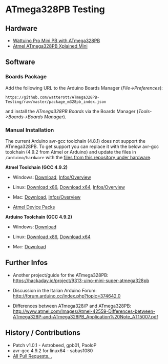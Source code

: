 # ATmega328PB Testing

## Hardware
* [Wattuino Pro Mini PB with ATmega328PB](http://www.watterott.com/en/Wattuino-pro-mini-PB-5V-16MHz)
* [Atmel ATmega328PB Xplained Mini](http://www.watterott.com/en/Atmel-Xplained-Mini-Evalution-Kit)


## Software

### Boards Package
Add the following URL to the Arduino Boards Manager (*File->Preferences*):
```
https://github.com/watterott/ATmega328PB-Testing/raw/master/package_m328pb_index.json
```
and install the *ATmega328PB Boards* via the Boards Manager (*Tools->Boards->Boards Manager*).

### Manual Installation
The current Arduino avr-gcc toolchain (4.8.1) does not support the ATmega328PB.
To get support you can replace it with the below avr-gcc toolchain (4.9.2 from Atmel or Arduino) and update the files in ```/arduino/hardware``` with the [files from this repository under hardware](https://github.com/watterott/ATmega328PB-Testing/raw/master/hardware.zip).

**Atmel Toolchain (GCC 4.9.2)**
* Windows: [Download](http://www.atmel.com/images/avr8-gnu-toolchain-installer-3.5.2.89-win32.any.x86.exe),
           [Infos/Overview](http://www.atmel.com/tools/ATMELAVRTOOLCHAINFORWINDOWS.aspx)

* Linux: [Download x86](http://www.atmel.com/images/avr8-gnu-toolchain-3.5.2.1680-linux.any.x86.tar.gz),
         [Download x64](http://www.atmel.com/images/avr8-gnu-toolchain-3.5.2.1680-linux.any.x86_64.tar.gz),
         [Infos/Overview](http://www.atmel.com/tools/ATMELAVRTOOLCHAINFORLINUX.aspx)

* Mac: [Download](http://distribute.atmel.no/tools/opensource/Atmel-AVR-GNU-Toolchain/3.5.2/avr8-gnu-toolchain-osx-3.5.2.444-darwin.any.x86_64.tar.gz),
       [Infos/Overview](http://distribute.atmel.no/tools/opensource/Atmel-AVR-GNU-Toolchain/3.5.2/)

* [Atmel Device Packs](http://packs.download.atmel.com)

**Arduino Toolchain (GCC 4.9.2)**
* Windows: [Download](http://downloads.arduino.cc/tools/avr-gcc-4.9.2-arduino2-i686-mingw32.zip)

* Linux: [Download x86](http://downloads.arduino.cc/tools/avr-gcc-4.9.2-arduino2-i686-pc-linux-gnu.tar.bz2), [Download x64](http://downloads.arduino.cc/tools/avr-gcc-4.9.2-arduino2-x86_64-pc-linux-gnu.tar.bz2)

* Mac: [Download](http://downloads.arduino.cc/tools/avr-gcc-4.9.2-arduino2-i386-apple-darwin11.tar.bz2)


## Further Infos
* Another project/guide for the ATmega328PB: https://hackaday.io/project/9313-uino-mini-super-atmega328pb

* Discussion in the Italian Arduino Forum: http://forum.arduino.cc/index.php?topic=374642.0

* Differences between ATmega328/P and ATmega328PB: http://www.atmel.com/Images/Atmel-42559-Differences-between-ATmega328P-and-ATmega328PB_Application%20Note_AT15007.pdf


## History / Contributions
* Patch v1.0.1 - Astrobeed, gpb01, PaoloP
* avr-gcc 4.9.2 for linux64 - sabas1080
* [All Pull Requests...](https://github.com/watterott/ATmega328PB-Testing/pulls?q=)
